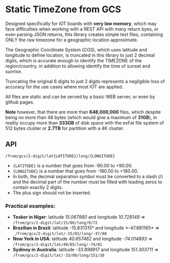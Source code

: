 # Static TimeZone from GCS

Designed specifically for IOT boards with **very low memory**, which may face difficulties when working with a REST API with many return byes, or even parsing JSON returns, this library creates simple text files, containing ONLY the raw timezone for a geographic location approximate.

The Geographic Coordinate System (_CGS_), which uses latitude and longitude to define location, is truncated in this library to just 2 decimal digits, which is accurate enough to identify the TIMEZONE of the region/country, in addition to allowing identify the time of sunset and sunrise.

Truncating the original 6 digits to just 2 digits represents a negligible loss of accuracy for the use cases where most IOT are applied.

All files are static and can be served by a basic WEB server, or even by github pages.

**Note** however, that there are more than **648,000,000** files, which despite being no more than 48 bytes (which would give a maximum of **31GB**), in reality occupy more than **333GB** of disk space with the exFat file system of 512 bytes cluster or **2.7TB** for partition with a 4K cluster.

## API

`/from/gcs/2-digit/lat{LATITUDE}/long/{LONGITUDE}`

- `{LATITUDE}` is a number that goes from -90.00 to +90.00.
- `{LONGITUDE}` is a number that goes from -180.00 to +180.00.
- In both, the decimal separation symbol must be converted to a slash (/) and the decimal part of the number must be filled with leading zeros to contain exactly 2 digits.
- The plus sign should not be inserted.

### Practical examples:

- **Tesker in Niger**: latitude _15.067980_ and longitude _10.728149_ => `/from/gcs/2-digit/lat/15/06/long/9/72`
- **Brazilian in Brazil**: latitude -15.831315* and longitude *-47.881165\* => `_/from/gcs/2-digit/lat/-15/83/long/-47/88`
- **New York in USA**: latitude _40.657462_ and longitude _-74.014893_ => `/from/gcs/2-digit/lat/40/65/long/-74/01`
- **Sydiney in Australia**: latitude _-33.898917_ and longitude _151.303711_ => `/from/gcs/2-digit/lat/-33/89/long/151/30`
